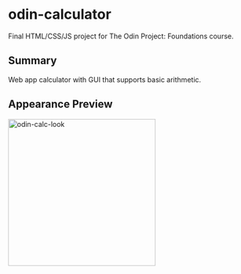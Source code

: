 # odin-calculator
Final HTML/CSS/JS project for The Odin Project: Foundations course.
## Summary
Web app calculator with GUI that supports basic arithmetic.
## Appearance Preview
<img src="https://github.com/user-attachments/assets/6c26d142-b743-41c1-a38b-2308aa1fc95e" alt="odin-calc-look" width='300px'>

